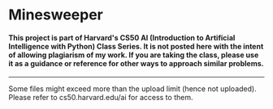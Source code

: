 # Minesweeper
#### This project is part of Harvard's CS50 AI (Introduction to Artificial Intelligence with Python) Class Series. It is not posted here with the intent of allowing plagiarism of my work. If you are taking the class, please use it as a guidance or reference for other ways to approach similar problems. 
----
Some files might exceed more than the upload limit (hence not uploaded). Please refer to cs50.harvard.edu/ai for access to them.
